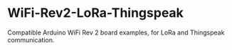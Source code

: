# WiFi-Rev2-LoRa-Thingspeak

Compatible Arduino WiFi Rev 2 board examples, for LoRa and Thingspeak communication.
